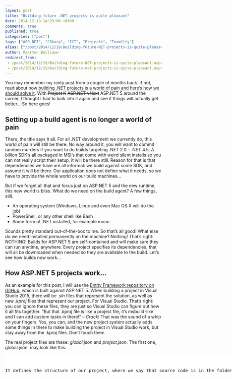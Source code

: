 ```yaml
---
layout: post
title: "Building future .NET projects is quite pleasant"
date: 2014-12-19 14:23:00 +0100
comments: true
published: true
categories: ["post"]
tags: ["ASP.NET", "CSharp", "ICT", "Projects", "TeamCity"]
alias: ["/post/2014/12/19/Building-future-NET-projects-is-quite-pleasant.aspx", "/post/2014/12/19/building-future-net-projects-is-quite-pleasant.aspx"]
author: Maarten Balliauw
redirect_from:
 - /post/2014/12/19/Building-future-NET-projects-is-quite-pleasant.aspx
 - /post/2014/12/19/building-future-net-projects-is-quite-pleasant.aspx
---
```

<p>You may remember my ranty post from a couple of months back. If not, read about how <a href="/post/2014/04/11/Building-NET-projects-is-a-world-of-pain-and-heres-how-we-should-solve-it.aspx">building .NET projects is a world of pain and here’s how we should solve it</a>. With <strike>Project K</strike> <strike>ASP.NET vNext</strike> ASP.NET 5 around the corner, I thought I had to look into it again and see if things will actually get better… So here goes!</p> <h2>Setting up a build agent is no longer a world of pain</h2> <p>There, the title says it all. For all .NET development we currently do, this world of pain will still be there. No way around it, you will want to commit random murders if you want to do builds targeting .NET 2.0 – .NET 4.5. A billion SDK’s all packaged in MSI’s that come with weird silent installs so you can not really script their setup, it will be there still. Reason for that is that dependencies we have are all informal: we build against some SDK, and assume it will be there. Our application does not define what it needs, so we have to provide the whole world on our build machines…</p> <p>But if we forget all that and focus just on ASP.NET 5 and the new runtime, this new world is bliss. What do we need on the build agent? A few things, still.</p> <ul> <li>An operating system (Windows, Linux and even Mac OS X will do the job)  <li>PowerShell, or any other shell like Bash  <li>Some form of .NET installed, for example mono</li></ul> <p>Sounds pretty standard out-of-the-box to me. So that’s all good! What else do we need installed permanently on the machine? Nothing! That’s right: NOTHING! Builds for ASP.NET 5 are self-contained and will make sure they can run anytime, anywhere. Every project specifies its dependencies, that will all be downloaded when needed so they are available to the build. Let’s see how builds now work…</p> <h2>How ASP.NET 5 projects work…</h2> <p>As an example for this post, I will use the <a href="https://github.com/aspnet/EntityFramework">Entity Framework repository on GitHub</a>, which is built against ASP.NET 5. When building a project in Visual Studio 2015, there will be <em>.sln</em> files that represent the solution, as well as new <em>.kproj</em> files that represent our project. For Visual Studio. That’s right: you can ignore these files, they are just so Visual Studio can figure out how it all fits together. “But that .kproj file is like a project file, it’s msbuild-like and I can add custom tasks in there!” – <em>Crack!</em> That was the sound of a whip on your fingers. Yes, you can, and the new project system actually adds some things in there to make building the project in Visual Studio work, but stay away from the <em>.kproj</em> files. Don’t touch them.</p> <p>The real project files are these: <em>global.json</em> and <em>project.json</em>. The first one, global.json, may look like this:</p> <div class="wlWriterEditableSmartContent" id="scid:9D7513F9-C04C-4721-824A-2B34F0212519:694aacc3-8b69-4db2-9463-2a286fb8960b" style="margin: 0px; padding: 0px; float: none; display: inline;"><pre style="width: 955px; height: 67px; overflow: auto; background-color: white;"><div><!--

Code highlighting produced by Actipro CodeHighlighter (freeware)
http://www.CodeHighlighter.com/

--><span style="color: rgb(0, 0, 0);">{
    </span><span style="color: rgb(0, 0, 0);">"</span><span style="color: rgb(0, 0, 0);">sources</span><span style="color: rgb(0, 0, 0);">"</span><span style="color: rgb(0, 0, 0);">: [ </span><span style="color: rgb(0, 0, 0);">"</span><span style="color: rgb(0, 0, 0);">src</span><span style="color: rgb(0, 0, 0);">"</span><span style="color: rgb(0, 0, 0);"> ]
}

</span></div></pre><!-- Code inserted with Steve Dunn's Windows Live Writer Code Formatter Plugin.  http://dunnhq.com --></div>
<p>It defines the structure of our project, where we say that source code is in the folder named <em>src</em>. Multiple folders could be there, for example <em>src</em> and <em>test</em> so we can distinguish where which type of project is stored. For every project we want to make, we can create a folder under the sources folder and in there, add a project.json file. It could look like this:</p>
<div class="wlWriterEditableSmartContent" id="scid:9D7513F9-C04C-4721-824A-2B34F0212519:3036dc0a-702b-492d-83d7-cb169d962004" style="margin: 0px; padding: 0px; float: none; display: inline;"><pre style="width: 955px; height: 1408px; overflow: auto; background-color: white;"><div><!--

Code highlighting produced by Actipro CodeHighlighter (freeware)
http://www.CodeHighlighter.com/

--><span style="color: rgb(0, 0, 0);">{
    </span><span style="color: rgb(0, 0, 0);">"</span><span style="color: rgb(0, 0, 0);">version</span><span style="color: rgb(0, 0, 0);">"</span><span style="color: rgb(0, 0, 0);">: </span><span style="color: rgb(0, 0, 0);">"</span><span style="color: rgb(0, 0, 0);">7.0.0-*</span><span style="color: rgb(0, 0, 0);">"</span><span style="color: rgb(0, 0, 0);">,
    </span><span style="color: rgb(0, 0, 0);">"</span><span style="color: rgb(0, 0, 0);">description</span><span style="color: rgb(0, 0, 0);">"</span><span style="color: rgb(0, 0, 0);">:  </span><span style="color: rgb(0, 0, 0);">"</span><span style="color: rgb(0, 0, 0);">Entity Framework is Microsoft's recommended data access technology for new applications.</span><span style="color: rgb(0, 0, 0);">"</span><span style="color: rgb(0, 0, 0);">,
    </span><span style="color: rgb(0, 0, 0);">"</span><span style="color: rgb(0, 0, 0);">compilationOptions</span><span style="color: rgb(0, 0, 0);">"</span><span style="color: rgb(0, 0, 0);">: {
        </span><span style="color: rgb(0, 0, 0);">"</span><span style="color: rgb(0, 0, 0);">warningsAsErrors</span><span style="color: rgb(0, 0, 0);">"</span><span style="color: rgb(0, 0, 0);">: </span><span style="color: rgb(0, 0, 255);">true</span><span style="color: rgb(0, 0, 0);">
    },
    </span><span style="color: rgb(0, 0, 0);">"</span><span style="color: rgb(0, 0, 0);">dependencies</span><span style="color: rgb(0, 0, 0);">"</span><span style="color: rgb(0, 0, 0);">: {
        </span><span style="color: rgb(0, 0, 0);">"</span><span style="color: rgb(0, 0, 0);">Ix-Async</span><span style="color: rgb(0, 0, 0);">"</span><span style="color: rgb(0, 0, 0);">: </span><span style="color: rgb(0, 0, 0);">"</span><span style="color: rgb(0, 0, 0);">1.2.3-beta</span><span style="color: rgb(0, 0, 0);">"</span><span style="color: rgb(0, 0, 0);">,
        </span><span style="color: rgb(0, 0, 0);">"</span><span style="color: rgb(0, 0, 0);">Microsoft.Framework.Logging</span><span style="color: rgb(0, 0, 0);">"</span><span style="color: rgb(0, 0, 0);">: </span><span style="color: rgb(0, 0, 0);">"</span><span style="color: rgb(0, 0, 0);">1.0.0-*</span><span style="color: rgb(0, 0, 0);">"</span><span style="color: rgb(0, 0, 0);">,
        </span><span style="color: rgb(0, 0, 0);">"</span><span style="color: rgb(0, 0, 0);">Microsoft.Framework.OptionsModel</span><span style="color: rgb(0, 0, 0);">"</span><span style="color: rgb(0, 0, 0);">: </span><span style="color: rgb(0, 0, 0);">"</span><span style="color: rgb(0, 0, 0);">1.0.0-*</span><span style="color: rgb(0, 0, 0);">"</span><span style="color: rgb(0, 0, 0);">,
        </span><span style="color: rgb(0, 0, 0);">"</span><span style="color: rgb(0, 0, 0);">Remotion.Linq</span><span style="color: rgb(0, 0, 0);">"</span><span style="color: rgb(0, 0, 0);">: </span><span style="color: rgb(0, 0, 0);">"</span><span style="color: rgb(0, 0, 0);">1.15.15</span><span style="color: rgb(0, 0, 0);">"</span><span style="color: rgb(0, 0, 0);">,
        </span><span style="color: rgb(0, 0, 0);">"</span><span style="color: rgb(0, 0, 0);">System.Collections.Immutable</span><span style="color: rgb(0, 0, 0);">"</span><span style="color: rgb(0, 0, 0);">: </span><span style="color: rgb(0, 0, 0);">"</span><span style="color: rgb(0, 0, 0);">1.1.32-beta</span><span style="color: rgb(0, 0, 0);">"</span><span style="color: rgb(0, 0, 0);">
    },
    </span><span style="color: rgb(0, 0, 0);">"</span><span style="color: rgb(0, 0, 0);">code</span><span style="color: rgb(0, 0, 0);">"</span><span style="color: rgb(0, 0, 0);">: [ </span><span style="color: rgb(0, 0, 0);">"</span><span style="color: rgb(0, 0, 0);">**\\*.cs</span><span style="color: rgb(0, 0, 0);">"</span><span style="color: rgb(0, 0, 0);">, </span><span style="color: rgb(0, 0, 0);">"</span><span style="color: rgb(0, 0, 0);">..\\Shared\\*.cs</span><span style="color: rgb(0, 0, 0);">"</span><span style="color: rgb(0, 0, 0);"> ],
    </span><span style="color: rgb(0, 0, 0);">"</span><span style="color: rgb(0, 0, 0);">frameworks</span><span style="color: rgb(0, 0, 0);">"</span><span style="color: rgb(0, 0, 0);">: {
        </span><span style="color: rgb(0, 0, 0);">"</span><span style="color: rgb(0, 0, 0);">net45</span><span style="color: rgb(0, 0, 0);">"</span><span style="color: rgb(0, 0, 0);">: {
            </span><span style="color: rgb(0, 0, 0);">"</span><span style="color: rgb(0, 0, 0);">frameworkAssemblies</span><span style="color: rgb(0, 0, 0);">"</span><span style="color: rgb(0, 0, 0);">: {
                </span><span style="color: rgb(0, 0, 0);">"</span><span style="color: rgb(0, 0, 0);">System.Collections</span><span style="color: rgb(0, 0, 0);">"</span><span style="color: rgb(0, 0, 0);">: { </span><span style="color: rgb(0, 0, 0);">"</span><span style="color: rgb(0, 0, 0);">version</span><span style="color: rgb(0, 0, 0);">"</span><span style="color: rgb(0, 0, 0);">: </span><span style="color: rgb(0, 0, 0);">""</span><span style="color: rgb(0, 0, 0);">, </span><span style="color: rgb(0, 0, 0);">"</span><span style="color: rgb(0, 0, 0);">type</span><span style="color: rgb(0, 0, 0);">"</span><span style="color: rgb(0, 0, 0);">: </span><span style="color: rgb(0, 0, 0);">"</span><span style="color: rgb(0, 0, 0);">build</span><span style="color: rgb(0, 0, 0);">"</span><span style="color: rgb(0, 0, 0);"> },
                </span><span style="color: rgb(0, 0, 0);">"</span><span style="color: rgb(0, 0, 0);">System.Diagnostics.Debug</span><span style="color: rgb(0, 0, 0);">"</span><span style="color: rgb(0, 0, 0);">: { </span><span style="color: rgb(0, 0, 0);">"</span><span style="color: rgb(0, 0, 0);">version</span><span style="color: rgb(0, 0, 0);">"</span><span style="color: rgb(0, 0, 0);">: </span><span style="color: rgb(0, 0, 0);">""</span><span style="color: rgb(0, 0, 0);">, </span><span style="color: rgb(0, 0, 0);">"</span><span style="color: rgb(0, 0, 0);">type</span><span style="color: rgb(0, 0, 0);">"</span><span style="color: rgb(0, 0, 0);">: </span><span style="color: rgb(0, 0, 0);">"</span><span style="color: rgb(0, 0, 0);">build</span><span style="color: rgb(0, 0, 0);">"</span><span style="color: rgb(0, 0, 0);"> },
                </span><span style="color: rgb(0, 0, 0);">"</span><span style="color: rgb(0, 0, 0);">System.Diagnostics.Tools</span><span style="color: rgb(0, 0, 0);">"</span><span style="color: rgb(0, 0, 0);">: { </span><span style="color: rgb(0, 0, 0);">"</span><span style="color: rgb(0, 0, 0);">version</span><span style="color: rgb(0, 0, 0);">"</span><span style="color: rgb(0, 0, 0);">: </span><span style="color: rgb(0, 0, 0);">""</span><span style="color: rgb(0, 0, 0);">, </span><span style="color: rgb(0, 0, 0);">"</span><span style="color: rgb(0, 0, 0);">type</span><span style="color: rgb(0, 0, 0);">"</span><span style="color: rgb(0, 0, 0);">: </span><span style="color: rgb(0, 0, 0);">"</span><span style="color: rgb(0, 0, 0);">build</span><span style="color: rgb(0, 0, 0);">"</span><span style="color: rgb(0, 0, 0);"> },
                </span><span style="color: rgb(0, 0, 0);">"</span><span style="color: rgb(0, 0, 0);">System.Globalization</span><span style="color: rgb(0, 0, 0);">"</span><span style="color: rgb(0, 0, 0);">: { </span><span style="color: rgb(0, 0, 0);">"</span><span style="color: rgb(0, 0, 0);">version</span><span style="color: rgb(0, 0, 0);">"</span><span style="color: rgb(0, 0, 0);">: </span><span style="color: rgb(0, 0, 0);">""</span><span style="color: rgb(0, 0, 0);">, </span><span style="color: rgb(0, 0, 0);">"</span><span style="color: rgb(0, 0, 0);">type</span><span style="color: rgb(0, 0, 0);">"</span><span style="color: rgb(0, 0, 0);">: </span><span style="color: rgb(0, 0, 0);">"</span><span style="color: rgb(0, 0, 0);">build</span><span style="color: rgb(0, 0, 0);">"</span><span style="color: rgb(0, 0, 0);"> },
                </span><span style="color: rgb(0, 0, 0);">"</span><span style="color: rgb(0, 0, 0);">System.Linq</span><span style="color: rgb(0, 0, 0);">"</span><span style="color: rgb(0, 0, 0);">: { </span><span style="color: rgb(0, 0, 0);">"</span><span style="color: rgb(0, 0, 0);">version</span><span style="color: rgb(0, 0, 0);">"</span><span style="color: rgb(0, 0, 0);">: </span><span style="color: rgb(0, 0, 0);">""</span><span style="color: rgb(0, 0, 0);">, </span><span style="color: rgb(0, 0, 0);">"</span><span style="color: rgb(0, 0, 0);">type</span><span style="color: rgb(0, 0, 0);">"</span><span style="color: rgb(0, 0, 0);">: </span><span style="color: rgb(0, 0, 0);">"</span><span style="color: rgb(0, 0, 0);">build</span><span style="color: rgb(0, 0, 0);">"</span><span style="color: rgb(0, 0, 0);"> },
                </span><span style="color: rgb(0, 0, 0);">"</span><span style="color: rgb(0, 0, 0);">System.Linq.Expressions</span><span style="color: rgb(0, 0, 0);">"</span><span style="color: rgb(0, 0, 0);">: { </span><span style="color: rgb(0, 0, 0);">"</span><span style="color: rgb(0, 0, 0);">version</span><span style="color: rgb(0, 0, 0);">"</span><span style="color: rgb(0, 0, 0);">: </span><span style="color: rgb(0, 0, 0);">""</span><span style="color: rgb(0, 0, 0);">, </span><span style="color: rgb(0, 0, 0);">"</span><span style="color: rgb(0, 0, 0);">type</span><span style="color: rgb(0, 0, 0);">"</span><span style="color: rgb(0, 0, 0);">: </span><span style="color: rgb(0, 0, 0);">"</span><span style="color: rgb(0, 0, 0);">build</span><span style="color: rgb(0, 0, 0);">"</span><span style="color: rgb(0, 0, 0);"> },
                </span><span style="color: rgb(0, 0, 0);">"</span><span style="color: rgb(0, 0, 0);">System.Linq.Queryable</span><span style="color: rgb(0, 0, 0);">"</span><span style="color: rgb(0, 0, 0);">: { </span><span style="color: rgb(0, 0, 0);">"</span><span style="color: rgb(0, 0, 0);">version</span><span style="color: rgb(0, 0, 0);">"</span><span style="color: rgb(0, 0, 0);">: </span><span style="color: rgb(0, 0, 0);">""</span><span style="color: rgb(0, 0, 0);">, </span><span style="color: rgb(0, 0, 0);">"</span><span style="color: rgb(0, 0, 0);">type</span><span style="color: rgb(0, 0, 0);">"</span><span style="color: rgb(0, 0, 0);">: </span><span style="color: rgb(0, 0, 0);">"</span><span style="color: rgb(0, 0, 0);">build</span><span style="color: rgb(0, 0, 0);">"</span><span style="color: rgb(0, 0, 0);"> },
                </span><span style="color: rgb(0, 0, 0);">"</span><span style="color: rgb(0, 0, 0);">System.ObjectModel</span><span style="color: rgb(0, 0, 0);">"</span><span style="color: rgb(0, 0, 0);">: { </span><span style="color: rgb(0, 0, 0);">"</span><span style="color: rgb(0, 0, 0);">version</span><span style="color: rgb(0, 0, 0);">"</span><span style="color: rgb(0, 0, 0);">: </span><span style="color: rgb(0, 0, 0);">""</span><span style="color: rgb(0, 0, 0);">, </span><span style="color: rgb(0, 0, 0);">"</span><span style="color: rgb(0, 0, 0);">type</span><span style="color: rgb(0, 0, 0);">"</span><span style="color: rgb(0, 0, 0);">: </span><span style="color: rgb(0, 0, 0);">"</span><span style="color: rgb(0, 0, 0);">build</span><span style="color: rgb(0, 0, 0);">"</span><span style="color: rgb(0, 0, 0);"> },
                </span><span style="color: rgb(0, 0, 0);">"</span><span style="color: rgb(0, 0, 0);">System.Reflection</span><span style="color: rgb(0, 0, 0);">"</span><span style="color: rgb(0, 0, 0);">: { </span><span style="color: rgb(0, 0, 0);">"</span><span style="color: rgb(0, 0, 0);">version</span><span style="color: rgb(0, 0, 0);">"</span><span style="color: rgb(0, 0, 0);">: </span><span style="color: rgb(0, 0, 0);">""</span><span style="color: rgb(0, 0, 0);">, </span><span style="color: rgb(0, 0, 0);">"</span><span style="color: rgb(0, 0, 0);">type</span><span style="color: rgb(0, 0, 0);">"</span><span style="color: rgb(0, 0, 0);">: </span><span style="color: rgb(0, 0, 0);">"</span><span style="color: rgb(0, 0, 0);">build</span><span style="color: rgb(0, 0, 0);">"</span><span style="color: rgb(0, 0, 0);"> },
                </span><span style="color: rgb(0, 0, 0);">"</span><span style="color: rgb(0, 0, 0);">System.Reflection.Extensions</span><span style="color: rgb(0, 0, 0);">"</span><span style="color: rgb(0, 0, 0);">: { </span><span style="color: rgb(0, 0, 0);">"</span><span style="color: rgb(0, 0, 0);">version</span><span style="color: rgb(0, 0, 0);">"</span><span style="color: rgb(0, 0, 0);">: </span><span style="color: rgb(0, 0, 0);">""</span><span style="color: rgb(0, 0, 0);">, </span><span style="color: rgb(0, 0, 0);">"</span><span style="color: rgb(0, 0, 0);">type</span><span style="color: rgb(0, 0, 0);">"</span><span style="color: rgb(0, 0, 0);">: </span><span style="color: rgb(0, 0, 0);">"</span><span style="color: rgb(0, 0, 0);">build</span><span style="color: rgb(0, 0, 0);">"</span><span style="color: rgb(0, 0, 0);"> },
                </span><span style="color: rgb(0, 0, 0);">"</span><span style="color: rgb(0, 0, 0);">System.Resources.ResourceManager</span><span style="color: rgb(0, 0, 0);">"</span><span style="color: rgb(0, 0, 0);">: { </span><span style="color: rgb(0, 0, 0);">"</span><span style="color: rgb(0, 0, 0);">version</span><span style="color: rgb(0, 0, 0);">"</span><span style="color: rgb(0, 0, 0);">: </span><span style="color: rgb(0, 0, 0);">""</span><span style="color: rgb(0, 0, 0);">, </span><span style="color: rgb(0, 0, 0);">"</span><span style="color: rgb(0, 0, 0);">type</span><span style="color: rgb(0, 0, 0);">"</span><span style="color: rgb(0, 0, 0);">: </span><span style="color: rgb(0, 0, 0);">"</span><span style="color: rgb(0, 0, 0);">build</span><span style="color: rgb(0, 0, 0);">"</span><span style="color: rgb(0, 0, 0);"> },
                </span><span style="color: rgb(0, 0, 0);">"</span><span style="color: rgb(0, 0, 0);">System.Runtime</span><span style="color: rgb(0, 0, 0);">"</span><span style="color: rgb(0, 0, 0);">: { </span><span style="color: rgb(0, 0, 0);">"</span><span style="color: rgb(0, 0, 0);">version</span><span style="color: rgb(0, 0, 0);">"</span><span style="color: rgb(0, 0, 0);">: </span><span style="color: rgb(0, 0, 0);">""</span><span style="color: rgb(0, 0, 0);">, </span><span style="color: rgb(0, 0, 0);">"</span><span style="color: rgb(0, 0, 0);">type</span><span style="color: rgb(0, 0, 0);">"</span><span style="color: rgb(0, 0, 0);">: </span><span style="color: rgb(0, 0, 0);">"</span><span style="color: rgb(0, 0, 0);">build</span><span style="color: rgb(0, 0, 0);">"</span><span style="color: rgb(0, 0, 0);"> },
                </span><span style="color: rgb(0, 0, 0);">"</span><span style="color: rgb(0, 0, 0);">System.Runtime.Extensions</span><span style="color: rgb(0, 0, 0);">"</span><span style="color: rgb(0, 0, 0);">: { </span><span style="color: rgb(0, 0, 0);">"</span><span style="color: rgb(0, 0, 0);">version</span><span style="color: rgb(0, 0, 0);">"</span><span style="color: rgb(0, 0, 0);">: </span><span style="color: rgb(0, 0, 0);">""</span><span style="color: rgb(0, 0, 0);">, </span><span style="color: rgb(0, 0, 0);">"</span><span style="color: rgb(0, 0, 0);">type</span><span style="color: rgb(0, 0, 0);">"</span><span style="color: rgb(0, 0, 0);">: </span><span style="color: rgb(0, 0, 0);">"</span><span style="color: rgb(0, 0, 0);">build</span><span style="color: rgb(0, 0, 0);">"</span><span style="color: rgb(0, 0, 0);"> },
                </span><span style="color: rgb(0, 0, 0);">"</span><span style="color: rgb(0, 0, 0);">System.Runtime.InteropServices</span><span style="color: rgb(0, 0, 0);">"</span><span style="color: rgb(0, 0, 0);">: { </span><span style="color: rgb(0, 0, 0);">"</span><span style="color: rgb(0, 0, 0);">version</span><span style="color: rgb(0, 0, 0);">"</span><span style="color: rgb(0, 0, 0);">: </span><span style="color: rgb(0, 0, 0);">""</span><span style="color: rgb(0, 0, 0);">, </span><span style="color: rgb(0, 0, 0);">"</span><span style="color: rgb(0, 0, 0);">type</span><span style="color: rgb(0, 0, 0);">"</span><span style="color: rgb(0, 0, 0);">: </span><span style="color: rgb(0, 0, 0);">"</span><span style="color: rgb(0, 0, 0);">build</span><span style="color: rgb(0, 0, 0);">"</span><span style="color: rgb(0, 0, 0);"> },
                </span><span style="color: rgb(0, 0, 0);">"</span><span style="color: rgb(0, 0, 0);">System.Threading</span><span style="color: rgb(0, 0, 0);">"</span><span style="color: rgb(0, 0, 0);">: { </span><span style="color: rgb(0, 0, 0);">"</span><span style="color: rgb(0, 0, 0);">version</span><span style="color: rgb(0, 0, 0);">"</span><span style="color: rgb(0, 0, 0);">: </span><span style="color: rgb(0, 0, 0);">""</span><span style="color: rgb(0, 0, 0);">, </span><span style="color: rgb(0, 0, 0);">"</span><span style="color: rgb(0, 0, 0);">type</span><span style="color: rgb(0, 0, 0);">"</span><span style="color: rgb(0, 0, 0);">: </span><span style="color: rgb(0, 0, 0);">"</span><span style="color: rgb(0, 0, 0);">build</span><span style="color: rgb(0, 0, 0);">"</span><span style="color: rgb(0, 0, 0);"> }
            }
        },
        </span><span style="color: rgb(0, 0, 0);">"</span><span style="color: rgb(0, 0, 0);">aspnet50</span><span style="color: rgb(0, 0, 0);">"</span><span style="color: rgb(0, 0, 0);">: {
            </span><span style="color: rgb(0, 0, 0);">"</span><span style="color: rgb(0, 0, 0);">frameworkAssemblies</span><span style="color: rgb(0, 0, 0);">"</span><span style="color: rgb(0, 0, 0);">: {
                </span><span style="color: rgb(0, 0, 0);">"</span><span style="color: rgb(0, 0, 0);">System.Collections</span><span style="color: rgb(0, 0, 0);">"</span><span style="color: rgb(0, 0, 0);">: </span><span style="color: rgb(0, 0, 0);">""</span><span style="color: rgb(0, 0, 0);">,
                </span><span style="color: rgb(0, 0, 0);">"</span><span style="color: rgb(0, 0, 0);">System.Diagnostics.Debug</span><span style="color: rgb(0, 0, 0);">"</span><span style="color: rgb(0, 0, 0);">: </span><span style="color: rgb(0, 0, 0);">""</span><span style="color: rgb(0, 0, 0);">,
                </span><span style="color: rgb(0, 0, 0);">"</span><span style="color: rgb(0, 0, 0);">System.Diagnostics.Tools</span><span style="color: rgb(0, 0, 0);">"</span><span style="color: rgb(0, 0, 0);">: </span><span style="color: rgb(0, 0, 0);">""</span><span style="color: rgb(0, 0, 0);">,
                </span><span style="color: rgb(0, 0, 0);">"</span><span style="color: rgb(0, 0, 0);">System.Globalization</span><span style="color: rgb(0, 0, 0);">"</span><span style="color: rgb(0, 0, 0);">: </span><span style="color: rgb(0, 0, 0);">""</span><span style="color: rgb(0, 0, 0);">,
                </span><span style="color: rgb(0, 0, 0);">"</span><span style="color: rgb(0, 0, 0);">System.Linq</span><span style="color: rgb(0, 0, 0);">"</span><span style="color: rgb(0, 0, 0);">: </span><span style="color: rgb(0, 0, 0);">""</span><span style="color: rgb(0, 0, 0);">,
                </span><span style="color: rgb(0, 0, 0);">"</span><span style="color: rgb(0, 0, 0);">System.Linq.Expressions</span><span style="color: rgb(0, 0, 0);">"</span><span style="color: rgb(0, 0, 0);">: </span><span style="color: rgb(0, 0, 0);">""</span><span style="color: rgb(0, 0, 0);">,
                </span><span style="color: rgb(0, 0, 0);">"</span><span style="color: rgb(0, 0, 0);">System.Linq.Queryable</span><span style="color: rgb(0, 0, 0);">"</span><span style="color: rgb(0, 0, 0);">: </span><span style="color: rgb(0, 0, 0);">""</span><span style="color: rgb(0, 0, 0);">,
                </span><span style="color: rgb(0, 0, 0);">"</span><span style="color: rgb(0, 0, 0);">System.ObjectModel</span><span style="color: rgb(0, 0, 0);">"</span><span style="color: rgb(0, 0, 0);">: </span><span style="color: rgb(0, 0, 0);">""</span><span style="color: rgb(0, 0, 0);">,
                </span><span style="color: rgb(0, 0, 0);">"</span><span style="color: rgb(0, 0, 0);">System.Reflection</span><span style="color: rgb(0, 0, 0);">"</span><span style="color: rgb(0, 0, 0);">: </span><span style="color: rgb(0, 0, 0);">""</span><span style="color: rgb(0, 0, 0);">,
                </span><span style="color: rgb(0, 0, 0);">"</span><span style="color: rgb(0, 0, 0);">System.Reflection.Extensions</span><span style="color: rgb(0, 0, 0);">"</span><span style="color: rgb(0, 0, 0);">: </span><span style="color: rgb(0, 0, 0);">""</span><span style="color: rgb(0, 0, 0);">,
                </span><span style="color: rgb(0, 0, 0);">"</span><span style="color: rgb(0, 0, 0);">System.Resources.ResourceManager</span><span style="color: rgb(0, 0, 0);">"</span><span style="color: rgb(0, 0, 0);">: </span><span style="color: rgb(0, 0, 0);">""</span><span style="color: rgb(0, 0, 0);">,
                </span><span style="color: rgb(0, 0, 0);">"</span><span style="color: rgb(0, 0, 0);">System.Runtime</span><span style="color: rgb(0, 0, 0);">"</span><span style="color: rgb(0, 0, 0);">: </span><span style="color: rgb(0, 0, 0);">""</span><span style="color: rgb(0, 0, 0);">,
                </span><span style="color: rgb(0, 0, 0);">"</span><span style="color: rgb(0, 0, 0);">System.Runtime.Extensions</span><span style="color: rgb(0, 0, 0);">"</span><span style="color: rgb(0, 0, 0);">: </span><span style="color: rgb(0, 0, 0);">""</span><span style="color: rgb(0, 0, 0);">,
                </span><span style="color: rgb(0, 0, 0);">"</span><span style="color: rgb(0, 0, 0);">System.Runtime.InteropServices</span><span style="color: rgb(0, 0, 0);">"</span><span style="color: rgb(0, 0, 0);">: </span><span style="color: rgb(0, 0, 0);">""</span><span style="color: rgb(0, 0, 0);">,
                </span><span style="color: rgb(0, 0, 0);">"</span><span style="color: rgb(0, 0, 0);">System.Threading</span><span style="color: rgb(0, 0, 0);">"</span><span style="color: rgb(0, 0, 0);">: </span><span style="color: rgb(0, 0, 0);">""</span><span style="color: rgb(0, 0, 0);">
            }
        },
        </span><span style="color: rgb(0, 0, 0);">"</span><span style="color: rgb(0, 0, 0);">aspnetcore50</span><span style="color: rgb(0, 0, 0);">"</span><span style="color: rgb(0, 0, 0);">: {
            </span><span style="color: rgb(0, 0, 0);">"</span><span style="color: rgb(0, 0, 0);">dependencies</span><span style="color: rgb(0, 0, 0);">"</span><span style="color: rgb(0, 0, 0);">: {
                </span><span style="color: rgb(0, 0, 0);">"</span><span style="color: rgb(0, 0, 0);">System.Diagnostics.Contracts</span><span style="color: rgb(0, 0, 0);">"</span><span style="color: rgb(0, 0, 0);">: </span><span style="color: rgb(0, 0, 0);">"</span><span style="color: rgb(0, 0, 0);">4.0.0-beta-*</span><span style="color: rgb(0, 0, 0);">"</span><span style="color: rgb(0, 0, 0);">,
                </span><span style="color: rgb(0, 0, 0);">"</span><span style="color: rgb(0, 0, 0);">System.Linq.Queryable</span><span style="color: rgb(0, 0, 0);">"</span><span style="color: rgb(0, 0, 0);">: </span><span style="color: rgb(0, 0, 0);">"</span><span style="color: rgb(0, 0, 0);">4.0.0-beta-*</span><span style="color: rgb(0, 0, 0);">"</span><span style="color: rgb(0, 0, 0);">,
                </span><span style="color: rgb(0, 0, 0);">"</span><span style="color: rgb(0, 0, 0);">System.ObjectModel</span><span style="color: rgb(0, 0, 0);">"</span><span style="color: rgb(0, 0, 0);">: </span><span style="color: rgb(0, 0, 0);">"</span><span style="color: rgb(0, 0, 0);">4.0.10-beta-*</span><span style="color: rgb(0, 0, 0);">"</span><span style="color: rgb(0, 0, 0);">,
                </span><span style="color: rgb(0, 0, 0);">"</span><span style="color: rgb(0, 0, 0);">System.Reflection.Extensions</span><span style="color: rgb(0, 0, 0);">"</span><span style="color: rgb(0, 0, 0);">: </span><span style="color: rgb(0, 0, 0);">"</span><span style="color: rgb(0, 0, 0);">4.0.0-beta-*</span><span style="color: rgb(0, 0, 0);">"</span><span style="color: rgb(0, 0, 0);">
            }
        }
    }
}

</span></div></pre><!-- Code inserted with Steve Dunn's Windows Live Writer Code Formatter Plugin.  http://dunnhq.com --></div>
<p>Whoa! My eyes! Well, it’s not so bad. A couple of things are in here:</p>
<ul>
<li>The version of our project (yes, we have to version properly, woohoo!) 
<li>A description (as I have been preaching a long time: every project is now a package!) 
<li>Where is our source code stored? II n this case, all .cs files in all folders and some in a shared folder one level up. 
<li>Dependencies of our project. These are identifiers of other packages, that will either be searched for on NuGet, or on the filesystem. Since every project is a package, there is no difference between a project or a NuGet package. During development, you can depend on a project. When released, you can depend on a package. Convenient! 
<li>The frameworks supported and the framework components we require.</li></ul>
<p>That’s the project system. These are not all supported elements, <a href="https://github.com/aspnet/Home/wiki/Project.json-file">there are more</a>. But generally speaking: our project now defines what it needs. One I like is the option to <a href="https://github.com/aspnet/Home/wiki/Project.json-file#scripts">run scripts at various stages</a> of the project’s lifecycle and build lifecycle, such as restoring npm or bower packages. SLight thorn in my eye there is that the examples out there all assume npm and bower are on the build machine. Yes, that’s a hidden dependency right there…</p>
<p>The good things?</p>
<ul>
<li>Everything is a package 
<li>Everything specifies their dependencies explicitly (well, almost everything) 
<li>It’s human readable and machine readable</li></ul>
<p>So let’s see what we would have to do if we want to automate a build of, say, the <a href="https://github.com/aspnet/EntityFramework">Entity Framework repository on GitHub</a>.</p>
<h2>Automated building of ASP.NET 5 projects</h2>
<p>This is going to be so dissappointing when you read it: to build Entity Framework, you run <em>build.cmd</em> (or <em>build.sh</em> on non-Windows OS). That’s it. It will compile everything into assemblies in NuGet packages, run tests and that’s it. But what does this <em>build.cmd</em> do, exactly? Let’s dissect it! Here’s the source code that’s in there at time of writing this blog post:</p>
<div class="wlWriterEditableSmartContent" id="scid:9D7513F9-C04C-4721-824A-2B34F0212519:3e3c274c-f233-4665-85ac-4627598b313f" style="margin: 0px; padding: 0px; float: none; display: inline;"><pre style="width: 955px; height: 707px; overflow: auto; background-color: white;"><div><!--

Code highlighting produced by Actipro CodeHighlighter (freeware)
http://www.CodeHighlighter.com/

--><span style="color: rgb(0, 0, 255);">@echo</span><span style="color: rgb(0, 0, 0);"> </span><span style="color: rgb(0, 0, 255);">off</span><span style="color: rgb(0, 0, 0);">
</span><span style="color: rgb(0, 0, 255);">cd</span><span style="color: rgb(0, 0, 0);"> %~dp0

</span><span style="color: rgb(0, 0, 255);">SETLOCAL</span><span style="color: rgb(0, 0, 0);">
</span><span style="color: rgb(0, 0, 255);">SET</span><span style="color: rgb(0, 0, 0);"> CACHED_NUGET</span><span style="color: rgb(0, 0, 0);">=</span><span style="color: rgb(0, 0, 0);">%LocalAppData%</span><span style="color: rgb(0, 0, 0);">\</span><span style="color: rgb(0, 0, 0);">NuGet</span><span style="color: rgb(0, 0, 0);">\</span><span style="color: rgb(0, 0, 0);">NuGet</span><span style="color: rgb(0, 0, 0);">.</span><span style="color: rgb(0, 0, 0);">exe

</span><span style="color: rgb(0, 0, 255);">IF</span><span style="color: rgb(0, 0, 0);"> </span><span style="color: rgb(0, 0, 255);">EXIST</span><span style="color: rgb(0, 0, 0);"> %CACHED_NUGET% </span><span style="color: rgb(0, 0, 255);">goto</span><span style="color: rgb(0, 0, 0);"> copynuget
</span><span style="color: rgb(0, 0, 255);">echo</span><span style="color: rgb(0, 0, 0);"> Downloading latest version of NuGet</span><span style="color: rgb(0, 0, 0);">.</span><span style="color: rgb(0, 0, 0);">exe</span><span style="color: rgb(0, 0, 0);">...</span><span style="color: rgb(0, 0, 0);">
</span><span style="color: rgb(0, 0, 255);">IF</span><span style="color: rgb(0, 0, 0);"> </span><span style="color: rgb(0, 0, 255);">NOT</span><span style="color: rgb(0, 0, 0);"> </span><span style="color: rgb(0, 0, 255);">EXIST</span><span style="color: rgb(0, 0, 0);"> %LocalAppData%</span><span style="color: rgb(0, 0, 0);">\</span><span style="color: rgb(0, 0, 0);">NuGet </span><span style="color: rgb(0, 0, 255);">md</span><span style="color: rgb(0, 0, 0);"> %LocalAppData%</span><span style="color: rgb(0, 0, 0);">\</span><span style="color: rgb(0, 0, 0);">NuGet
@powershell -NoProfile -ExecutionPolicy unrestricted -</span><span style="color: rgb(0, 0, 255);">Command</span><span style="color: rgb(0, 0, 0);"> </span><span style="color: rgb(0, 0, 0);">"</span><span style="color: rgb(0, 0, 0);">$ProgressPreference = 'SilentlyContinue'; Invoke-WebRequest 'https://www.nuget.org/nuget.exe' -OutFile '%CACHED_NUGET%'</span><span style="color: rgb(0, 0, 0);">"</span><span style="color: rgb(0, 0, 0);">

</span><span style="color: rgb(128, 0, 0);">:copynuget</span><span style="color: rgb(0, 0, 0);">
</span><span style="color: rgb(0, 0, 255);">IF</span><span style="color: rgb(0, 0, 0);"> </span><span style="color: rgb(0, 0, 255);">EXIST</span><span style="color: rgb(0, 0, 0);"> </span><span style="color: rgb(0, 0, 0);">.</span><span style="color: rgb(0, 0, 0);">nuget</span><span style="color: rgb(0, 0, 0);">\</span><span style="color: rgb(0, 0, 0);">nuget</span><span style="color: rgb(0, 0, 0);">.</span><span style="color: rgb(0, 0, 0);">exe </span><span style="color: rgb(0, 0, 255);">goto</span><span style="color: rgb(0, 0, 0);"> </span><span style="color: rgb(0, 0, 255);">restore</span><span style="color: rgb(0, 0, 0);">
</span><span style="color: rgb(0, 0, 255);">md</span><span style="color: rgb(0, 0, 0);"> </span><span style="color: rgb(0, 0, 0);">.</span><span style="color: rgb(0, 0, 0);">nuget
</span><span style="color: rgb(0, 0, 255);">copy</span><span style="color: rgb(0, 0, 0);"> %CACHED_NUGET% </span><span style="color: rgb(0, 0, 0);">.</span><span style="color: rgb(0, 0, 0);">nuget</span><span style="color: rgb(0, 0, 0);">\</span><span style="color: rgb(0, 0, 0);">nuget</span><span style="color: rgb(0, 0, 0);">.</span><span style="color: rgb(0, 0, 0);">exe </span><span style="color: rgb(0, 0, 0);">&gt;</span><span style="color: rgb(0, 0, 0);"> nul

</span><span style="color: rgb(128, 0, 0);">:restore</span><span style="color: rgb(0, 0, 0);">
</span><span style="color: rgb(0, 0, 255);">IF</span><span style="color: rgb(0, 0, 0);"> </span><span style="color: rgb(0, 0, 255);">EXIST</span><span style="color: rgb(0, 0, 0);"> packages</span><span style="color: rgb(0, 0, 0);">\</span><span style="color: rgb(0, 0, 0);">KoreBuild </span><span style="color: rgb(0, 0, 255);">goto</span><span style="color: rgb(0, 0, 0);"> </span><span style="color: rgb(0, 0, 255);">run</span><span style="color: rgb(0, 0, 0);">
</span><span style="color: rgb(0, 0, 0);">.</span><span style="color: rgb(0, 0, 0);">nuget</span><span style="color: rgb(0, 0, 0);">\</span><span style="color: rgb(0, 0, 0);">NuGet</span><span style="color: rgb(0, 0, 0);">.</span><span style="color: rgb(0, 0, 0);">exe install KoreBuild -ExcludeVersion -o packages -nocache -pre
</span><span style="color: rgb(0, 0, 0);">.</span><span style="color: rgb(0, 0, 0);">nuget</span><span style="color: rgb(0, 0, 0);">\</span><span style="color: rgb(0, 0, 0);">NuGet</span><span style="color: rgb(0, 0, 0);">.</span><span style="color: rgb(0, 0, 0);">exe install Sake -version </span><span style="color: rgb(0, 0, 0);">0.2</span><span style="color: rgb(0, 0, 0);"> -o packages -ExcludeVersion

</span><span style="color: rgb(0, 0, 255);">IF</span><span style="color: rgb(0, 0, 0);"> </span><span style="color: rgb(0, 0, 0);">"</span><span style="color: rgb(0, 0, 0);">%SKIP_KRE_INSTALL%</span><span style="color: rgb(0, 0, 0);">"</span><span style="color: rgb(0, 0, 0);">==</span><span style="color: rgb(0, 0, 0);">"</span><span style="color: rgb(0, 0, 0);">1</span><span style="color: rgb(0, 0, 0);">"</span><span style="color: rgb(0, 0, 0);"> </span><span style="color: rgb(0, 0, 255);">goto</span><span style="color: rgb(0, 0, 0);"> </span><span style="color: rgb(0, 0, 255);">run</span><span style="color: rgb(0, 0, 0);">
</span><span style="color: rgb(0, 0, 255);">CALL</span><span style="color: rgb(0, 0, 0);"> packages</span><span style="color: rgb(0, 0, 0);">\</span><span style="color: rgb(0, 0, 0);">KoreBuild</span><span style="color: rgb(0, 0, 0);">\</span><span style="color: rgb(0, 0, 0);">build</span><span style="color: rgb(0, 0, 0);">\</span><span style="color: rgb(0, 0, 0);">kvm upgrade -runtime CLR -x86
</span><span style="color: rgb(0, 0, 255);">CALL</span><span style="color: rgb(0, 0, 0);"> packages</span><span style="color: rgb(0, 0, 0);">\</span><span style="color: rgb(0, 0, 0);">KoreBuild</span><span style="color: rgb(0, 0, 0);">\</span><span style="color: rgb(0, 0, 0);">build</span><span style="color: rgb(0, 0, 0);">\</span><span style="color: rgb(0, 0, 0);">kvm install default -runtime CoreCLR -x86

</span><span style="color: rgb(128, 0, 0);">:run</span><span style="color: rgb(0, 0, 0);">
</span><span style="color: rgb(0, 0, 255);">CALL</span><span style="color: rgb(0, 0, 0);"> packages</span><span style="color: rgb(0, 0, 0);">\</span><span style="color: rgb(0, 0, 0);">KoreBuild</span><span style="color: rgb(0, 0, 0);">\</span><span style="color: rgb(0, 0, 0);">build</span><span style="color: rgb(0, 0, 0);">\</span><span style="color: rgb(0, 0, 0);">kvm </span><span style="color: rgb(0, 0, 255);">use</span><span style="color: rgb(0, 0, 0);"> default -runtime CLR -x86
packages</span><span style="color: rgb(0, 0, 0);">\</span><span style="color: rgb(0, 0, 0);">Sake</span><span style="color: rgb(0, 0, 0);">\</span><span style="color: rgb(0, 0, 0);">tools</span><span style="color: rgb(0, 0, 0);">\</span><span style="color: rgb(0, 0, 0);">Sake</span><span style="color: rgb(0, 0, 0);">.</span><span style="color: rgb(0, 0, 0);">exe -I packages</span><span style="color: rgb(0, 0, 0);">\</span><span style="color: rgb(0, 0, 0);">KoreBuild</span><span style="color: rgb(0, 0, 0);">\</span><span style="color: rgb(0, 0, 0);">build -f makefile</span><span style="color: rgb(0, 0, 0);">.</span><span style="color: rgb(0, 0, 0);">shade %*

</span></div></pre><!-- Code inserted with Steve Dunn's Windows Live Writer Code Formatter Plugin.  http://dunnhq.com --></div>
<p>Did I ever mention my dream was to have fully self-contained builds? This is one. Here’s what happens:</p>
<ul>
<li>A NuGet.exe is required, if it’s found that one is reused, if not, it’s downloaded on the fly. 
<li>Using NuGet, 2 packages are installed (currently from <a href="https://www.myget.org/gallery/aspnetvnext">the alpha feed the ASP.NET team has on MyGet</a>, but I assume these will end up on <a href="http://www.nuget.org">NuGet.org</a> someday) 
<ul>
<li>KoreBuild 
<li>Sake</li></ul>
<li>The KoreBuild package contains a few things (go on, use <a href="http://npe.codeplex.com">NuGet Package Explorer</a> and see, I’ll wait) 
<ul>
<li>A <em>kvm.ps1</em>, which is the bootstrapper for the ASP.NET 5 runtime that installs a specific runtime version and <em>kpm</em>, the package manager. 
<li>A bunch of <em>.shade</em> files</li></ul>
<li>Using that<em> kvm.ps1</em>, the latest CoreCLR runtime is installed and activated 
<li><em>Sake.exe</em> is run from the Sake package</li></ul>
<p>Dissappointment, I can feel it! This file does botstrap having the CoreCLR runtime on the build machine, but how is the <em>actual</em> build performed? The answer lies in the<em> .shade</em> files from that KoreBuild package. A lot of information is there, but distilling it all, here’s how a build is done using Sake:</p>
<ul>
<li>All <em>bin</em> folders underneath the current directory are removed. Consider this the old-fashioned “clean” target in msbuild. 
<li>The <em>kpm restore</em> command is run from the folder where the <em>global.json</em> file is. This will ensure that all dependencies for all project files are downloaded and made available on the machine the build is running on. 
<li>In every folder containing a<em> project.json</em> file, the <em>kpm build</em> command is run, which compiles it all and generates a NuGet package for every project. 
<li>In every folder containing a<em> project.json</em> file where a <em>command</em> element is found that is named test, the <em>k test</em> command is run to execute unit tests</li></ul>
<p>This is a simplified version, as it also cleans and restores npm and bower, but you get the idea. A build is pretty easy now. KoreBuild and Sake do this, but we could also just run all steps in the same order to achieve a fully working build. So that’s what I did…</p>
<h2>Automated building of ASP.NET 5 projects with TeamCity</h2>
<p>To see if it all was true, I decided to try and automate things using TeamCity. Entity Framework would be to easy as that’s just calling build.bat. Which is awesome! </p>
<p>I crafted <a href="https://github.com/maartenba-demo/aspnet5-helloworld">a little project on GitHub</a> that has a website, a library project and a test project. The goal I set out was automating a build of all this using TeamCity, and then making sure tests are run and reported. On a clean build agent with no .NET SDK’s installed at all. I also decided to not use the Sake approach, to see if my theory about the build process was right.</p>
<p>So… Installing the runtime, running a clean, build and test, right? Here goes:</p>
<div class="wlWriterEditableSmartContent" id="scid:9D7513F9-C04C-4721-824A-2B34F0212519:0c2884dd-ff5a-44e5-8655-c724e389ad9a" style="margin: 0px; padding: 0px; float: none; display: inline;"><pre style="width: 955px; height: 361px; overflow: auto; background-color: white;"><div><!--

Code highlighting produced by Actipro CodeHighlighter (freeware)
http://www.CodeHighlighter.com/

--><span style="color: rgb(0, 0, 255);">@echo</span><span style="color: rgb(0, 0, 0);"> </span><span style="color: rgb(0, 0, 255);">off</span><span style="color: rgb(0, 0, 0);">
</span><span style="color: rgb(0, 0, 255);">cd</span><span style="color: rgb(0, 0, 0);"> %teamcity</span><span style="color: rgb(0, 0, 0);">.</span><span style="color: rgb(0, 0, 0);">build</span><span style="color: rgb(0, 0, 0);">.</span><span style="color: rgb(0, 0, 0);">workingDir%

</span><span style="color: rgb(0, 0, 255);">SETLOCAL</span><span style="color: rgb(0, 0, 0);">

</span><span style="color: rgb(0, 0, 255);">IF</span><span style="color: rgb(0, 0, 0);"> </span><span style="color: rgb(0, 0, 255);">EXIST</span><span style="color: rgb(0, 0, 0);"> packages</span><span style="color: rgb(0, 0, 0);">\</span><span style="color: rgb(0, 0, 0);">KoreBuild </span><span style="color: rgb(0, 0, 255);">goto</span><span style="color: rgb(0, 0, 0);"> </span><span style="color: rgb(0, 0, 255);">run</span><span style="color: rgb(0, 0, 0);">
%teamcity</span><span style="color: rgb(0, 0, 0);">.</span><span style="color: rgb(0, 0, 0);">tool</span><span style="color: rgb(0, 0, 0);">.</span><span style="color: rgb(0, 0, 0);">NuGet</span><span style="color: rgb(0, 0, 0);">.</span><span style="color: rgb(0, 0, 0);">CommandLine</span><span style="color: rgb(0, 0, 0);">.</span><span style="color: rgb(0, 0, 0);">DEFAULT</span><span style="color: rgb(0, 0, 0);">.</span><span style="color: rgb(0, 0, 0);">nupkg%</span><span style="color: rgb(0, 0, 0);">\</span><span style="color: rgb(0, 0, 0);">tools</span><span style="color: rgb(0, 0, 0);">\</span><span style="color: rgb(0, 0, 0);">nuget</span><span style="color: rgb(0, 0, 0);">.</span><span style="color: rgb(0, 0, 0);">exe install KoreBuild -ExcludeVersion -o packages -nocache -pre -Source https:</span><span style="color: rgb(0, 0, 0);">//</span><span style="color: rgb(0, 0, 0);">www</span><span style="color: rgb(0, 0, 0);">.</span><span style="color: rgb(0, 0, 0);">myget</span><span style="color: rgb(0, 0, 0);">.</span><span style="color: rgb(0, 0, 0);">org</span><span style="color: rgb(0, 0, 0);">/</span><span style="color: rgb(0, 0, 0);">F</span><span style="color: rgb(0, 0, 0);">/</span><span style="color: rgb(0, 0, 0);">aspnetvnext</span><span style="color: rgb(0, 0, 0);">/</span><span style="color: rgb(0, 0, 0);">api</span><span style="color: rgb(0, 0, 0);">/</span><span style="color: rgb(0, 0, 0);">v2

</span><span style="color: rgb(128, 0, 0);">:run</span><span style="color: rgb(0, 0, 0);">
</span><span style="color: rgb(0, 0, 255);">CALL</span><span style="color: rgb(0, 0, 0);"> packages</span><span style="color: rgb(0, 0, 0);">\</span><span style="color: rgb(0, 0, 0);">KoreBuild</span><span style="color: rgb(0, 0, 0);">\</span><span style="color: rgb(0, 0, 0);">build</span><span style="color: rgb(0, 0, 0);">\</span><span style="color: rgb(0, 0, 0);">kvm upgrade -runtime CLR -x86
</span><span style="color: rgb(0, 0, 255);">CALL</span><span style="color: rgb(0, 0, 0);"> packages</span><span style="color: rgb(0, 0, 0);">\</span><span style="color: rgb(0, 0, 0);">KoreBuild</span><span style="color: rgb(0, 0, 0);">\</span><span style="color: rgb(0, 0, 0);">build</span><span style="color: rgb(0, 0, 0);">\</span><span style="color: rgb(0, 0, 0);">kvm install default -runtime CoreCLR -x86
</span><span style="color: rgb(0, 0, 255);">CALL</span><span style="color: rgb(0, 0, 0);"> packages</span><span style="color: rgb(0, 0, 0);">\</span><span style="color: rgb(0, 0, 0);">KoreBuild</span><span style="color: rgb(0, 0, 0);">\</span><span style="color: rgb(0, 0, 0);">build</span><span style="color: rgb(0, 0, 0);">\</span><span style="color: rgb(0, 0, 0);">kvm </span><span style="color: rgb(0, 0, 255);">use</span><span style="color: rgb(0, 0, 0);"> default -runtime CLR -x86

</span><span style="color: rgb(128, 0, 0);">:clean</span><span style="color: rgb(0, 0, 0);">
@powershell -NoProfile -ExecutionPolicy unrestricted -</span><span style="color: rgb(0, 0, 255);">Command</span><span style="color: rgb(0, 0, 0);"> </span><span style="color: rgb(0, 0, 0);">"</span><span style="color: rgb(0, 0, 0);">Get-ChildItem %mr.SourceFolder% </span><span style="color: rgb(0, 0, 0);">"</span><span style="color: rgb(0, 0, 0);">bin</span><span style="color: rgb(0, 0, 0);">"</span><span style="color: rgb(0, 0, 0);"> -Directory -rec -erroraction 'silentlycontinue' | Remove-Item -Recurse; exit $Lastexitcode</span><span style="color: rgb(0, 0, 0);">"</span><span style="color: rgb(0, 0, 0);">

</span><span style="color: rgb(128, 0, 0);">:restore</span><span style="color: rgb(0, 0, 0);">
@powershell -NoProfile -ExecutionPolicy unrestricted -</span><span style="color: rgb(0, 0, 255);">Command</span><span style="color: rgb(0, 0, 0);"> </span><span style="color: rgb(0, 0, 0);">"</span><span style="color: rgb(0, 0, 0);">Get-ChildItem %mr.SourceFolder% global.json -rec -erroraction 'silentlycontinue'  | Select-Object -Expand DirectoryName | Foreach { cmd /C cd $_ `&amp;`&amp; CALL kpm restore }; exit $Lastexitcode</span><span style="color: rgb(0, 0, 0);">"</span><span style="color: rgb(0, 0, 0);">

</span><span style="color: rgb(128, 0, 0);">:buildall</span><span style="color: rgb(0, 0, 0);">
@powershell -NoProfile -ExecutionPolicy unrestricted -</span><span style="color: rgb(0, 0, 255);">Command</span><span style="color: rgb(0, 0, 0);"> </span><span style="color: rgb(0, 0, 0);">"</span><span style="color: rgb(0, 0, 0);">Get-ChildItem %mr.SourceFolder% project.json -rec -erroraction 'silentlycontinue' | Foreach { kpm build $_.FullName --configuration %mr.Configuration% }; exit $Lastexitcode</span><span style="color: rgb(0, 0, 0);">"</span><span style="color: rgb(0, 0, 0);">
@powershell -NoProfile -ExecutionPolicy unrestricted -</span><span style="color: rgb(0, 0, 255);">Command</span><span style="color: rgb(0, 0, 0);"> </span><span style="color: rgb(0, 0, 0);">"</span><span style="color: rgb(0, 0, 0);">Get-ChildItem %mr.SourceFolder% *.nupkg -rec -erroraction 'silentlycontinue' | Where-Object {$_.FullName -match 'bin'} | Select-Object -Expand FullName | Foreach { Write-Host `#`#teamcity`[publishArtifacts `'$_`'`] }; exit $Lastexitcode</span><span style="color: rgb(0, 0, 0);">"</span><span style="color: rgb(0, 0, 0);">

</span><span style="color: rgb(128, 0, 0);">:testall</span><span style="color: rgb(0, 0, 0);">
@powershell -NoProfile -ExecutionPolicy unrestricted -</span><span style="color: rgb(0, 0, 255);">Command</span><span style="color: rgb(0, 0, 0);"> </span><span style="color: rgb(0, 0, 0);">"</span><span style="color: rgb(0, 0, 0);">Get-ChildItem %mr.SourceFolder% project.json -rec -erroraction 'silentlycontinue' | Where-Object { $_.FullName -like '*test*' } | Select-Object -Expand DirectoryName | Foreach { cmd /C cd $_ `&amp;`&amp; k test -teamcity }; exit $Lastexitcode</span><span style="color: rgb(0, 0, 0);">"</span><span style="color: rgb(0, 0, 0);">
</span></div></pre><!-- Code inserted with Steve Dunn's Windows Live Writer Code Formatter Plugin.  http://dunnhq.com --></div>
<p><em>(note: this may not be optimal, it’s as experimental as it gets, but it does the job – feel free to rewrite this in Ant or Maven to make it cross platform on TeamCity agents, too)</em></p>
<p>TeamCity will now run the build and provide us with the artifacts generated during build (all the NuGet packages), and expose them in the UI after each build:</p>
<p><a href="/images/image_347.png"><img width="644" height="297" title="Projeckt K ASP.NET vNext TeamCity" style="border-width: 0px; padding-top: 0px; padding-right: 0px; padding-left: 0px; display: inline; background-image: none;" alt="Projeckt K ASP.NET vNext TeamCity" src="/images/image_thumb_307.png" border="0"></a></p>
<p>Even better: since TeamCity has a built-in NuGet server, these packages now show up on that feed as well, allowing me to consume these in other projects:</p>
<p><a href="/images/image_348.png"><img width="644" height="348" title="NuGet feed in TeamCity for ASP.NET vNext" style="border-width: 0px; padding-top: 0px; padding-right: 0px; padding-left: 0px; display: inline; background-image: none;" alt="NuGet feed in TeamCity for ASP.NET vNext" src="/images/image_thumb_308.png" border="0"></a></p>
<p>Running tests was unexpected: it seems the ASP.NET 5 xUnit runner still uses TeamCity service messages and exposes results back to the server:</p>
<p><a href="/images/image_349.png"><img width="644" height="260" title="Test results from xUnit vNext in TeamCity" style="border-width: 0px; padding-top: 0px; padding-right: 0px; padding-left: 0px; display: inline; background-image: none;" alt="Test results from xUnit vNext in TeamCity" src="/images/image_thumb_309.png" border="0"></a></p>
<p>But how to set the build number, you ask? Well, turns out that this is coming from the <em>project.json</em>. The build umber in there is leading, but we can add a suffix by creating a <em>K_VERSION_NUMBER</em> environment variable. On TeamCity, we could use our build counter for it. Or run <a href="https://github.com/ParticularLabs/GitVersion">GitVersion</a> and use that as the version suffix.</p>
<p><a href="/images/image_350.png"><img width="644" height="375" title="TeamCity set ASP.NET 5 version number" style="border-width: 0px; padding-top: 0px; padding-right: 0px; padding-left: 0px; display: inline; background-image: none;" alt="TeamCity set ASP.NET 5 version number" src="/images/image_thumb_310.png" border="0"></a></p>
<p>Going a step further, running <em>kpm pack</em> even allows us to build our web applications and add the entire generated artifact to our build, ready for deployment:</p>
<p><a href="/images/image_351.png"><img width="644" height="439" title="ASP.NET 5 application build on TeamCity" style="border-width: 0px; padding-top: 0px; padding-right: 0px; padding-left: 0px; display: inline; background-image: none;" alt="ASP.NET 5 application build on TeamCity" src="/images/image_thumb_311.png" border="0"></a></p>
<p>Very, very nice! I’m liking where ASP.NET 5 is going, and forgetting everything that came before gives me high hopes for this incarnation.</p>
<h2></h2>
<h2></h2>
<p>
<h2>Conclusion</h2>
<p>This is really nice, and the way I dreamt it would all work. Everything is a package, and builds are self-contained. It’s all still in beta state, but it gives a great view of what we’ll soon all be doing. I hope a lot of projects will use the builds like the <a href="https://github.com/aspnet/EntityFramework">Entity Framework one</a>. having one or two build.bat files in there that do the entire thing. But even if not and you have a boilerplate VS2015 project, using the steps outlined in this blog post gets the job done. In fact, I created some <a href="https://github.com/maartenba/meta-runner-power-pack/tree/master/k">TeamCity meta runners</a> for you to enjoy (contributions welcome). How about adding one build step to your ASP.NET 5 builds in TeamCity…</p>
<p><a href="/images/image_352.png"><img width="644" height="287" title="TeamCity ASP.NET build by convention" style="border-width: 0px; padding-top: 0px; padding-right: 0px; padding-left: 0px; display: inline; background-image: none;" alt="TeamCity ASP.NET build by convention" src="/images/image_thumb_312.png" border="0"></a></p>
<p>Go <a href="https://github.com/maartenba/meta-runner-power-pack/tree/master/k">grab these meta runners now</a>! I have created quite a few:</p>
<ul>
<li>Install KRE 
<li>Convention-based build 
<li>Clean sources 
<li>Restore packages 
<li>Build one project 
<li>Build all projects 
<li>Test one project 
<li>Test all projects 
<li>Package application</li></ul>
<p>PS: Thanks <a href="http://www.twitter.com/techmike2kx">Mike</a> for helping me out with some PowerShell goodness!</p>

{% include imported_disclaimer.html %}

